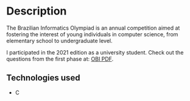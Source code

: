 # Description
<p>The Brazilian Informatics Olympiad is an annual competition aimed at fostering the interest of young individuals in computer science, from elementary school to undergraduate level.</p>
<p>I participated in the 2021 edition as a university student. Check out the questions from the first phase at:  
<a href="https://olimpiada.ic.unicamp.br/static/extras/obi2021/provas/ProvaOBI2021_f1ps.pdf">OBI PDF</a>.
</p>

## Technologies used
- C
